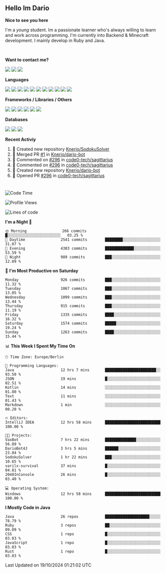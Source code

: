 <h2>Hello Im Dario</h2>

**Nice to see you here**

I'm a *young* student. Im a passionate learner who's always willing to learn and work across
programming. I'm currently into Backend & Minecraft development. I mainly develop in Ruby and Java.

<br/>

**Want to contact me?**

<a href="https://github.com/knerio"><img src="https://img.shields.io/badge/-Github-blue?style=for-the-badge&logo=github&logoColor=white"/></a> <a href="https://discord.com/users/639416958923702292"><img src="https://img.shields.io/badge/-knerio-blue?style=for-the-badge&logo=discord&logoColor=white"/></a> <a href="https://twitch.tv/dopalos_"><img src="https://img.shields.io/badge/-twitch-blue?style=for-the-badge&logo=twitch&logoColor=white"/></a>

**Languages**

<img src="https://img.shields.io/badge/-HTML-blue?style=for-the-badge&logo=html5&logoColor=white"/> <img src="https://img.shields.io/badge/-CSS-blue?style=for-the-badge&logo=CSS3&logoColor=white"/> <img src="https://img.shields.io/badge/-Javascript-blue?style=for-the-badge&logo=javascript&logoColor=white"/> <img src="https://img.shields.io/badge/-Typescript-blue?style=for-the-badge&logo=TypeScript&logoColor=white"/> <img src="https://img.shields.io/badge/-Java-blue?style=for-the-badge&logo=java&logoColor=white"/> <img src="https://img.shields.io/badge/-Kotlin-blue?style=for-the-badge&logo=kotlin&logoColor=white"/> <img src="https://img.shields.io/badge/-SQL-blue?style=for-the-badge&logo=MYSQL&logoColor=white"/> <img src="https://img.shields.io/badge/-Markdown-blue?style=for-the-badge&logo=Markdown&logoColor=white"/> <img src="https://img.shields.io/badge/-JSON-blue?style=for-the-badge&logo=JSON&logoColor=white"/> <img src="https://img.shields.io/badge/-Git-blue?style=for-the-badge&logo=Git&logoColor=white"/> <img src="https://img.shields.io/badge/-Ruby-blue?style=for-the-badge&logo=Ruby&logoColor=white"/>
<br/>

 **Frameworks / Libraries / Others**

<img src="https://img.shields.io/badge/-Bootstrap-blue?style=for-the-badge&logo=Bootstrap&logoColor=white"/> <img src="https://img.shields.io/badge/-Node.JS-blue?style=for-the-badge&logo=node.js&logoColor=white"/> <img src="https://img.shields.io/badge/-React-blue?style=for-the-badge&logo=React&logoColor=white"/> <img src="https://img.shields.io/badge/-Express-blue?style=for-the-badge&logo=Express&logoColor=white"/> <img src="https://img.shields.io/badge/-Next.Js-blue?style=for-the-badge&logo=Next.Js&logoColor=white"/> <img src="https://img.shields.io/badge/-Ruby_On_Rails-blue?style=for-the-badge&logo=ruby-on-rails&logoColor=white"/>

**Databases**

<img src="https://img.shields.io/badge/-MongoDB-blue?style=for-the-badge&logo=mongodb&logoColor=white"/> <img src="https://img.shields.io/badge/-MariaDB-blue?style=for-the-badge&logo=MariaDB&logoColor=white"/>
<img src="https://img.shields.io/badge/-PostgreSQL-blue?style=for-the-badge&logo=PostgreSQl&logoColor=white"/>

**Recent Activiy**

<!--RECENT_ACTIVITY:start-->
1. 📔 Created new repository [Knerio/SodokuSolver](https://github.com/Knerio/SodokuSolver)<br>
2. 🎉 Merged PR [#1](https://github.com/Knerio/dario-bot/pull/1) in [Knerio/dario-bot](https://github.com/Knerio/dario-bot)<br>
3. 💬 Commented on [#296](https://github.com/code0-tech/sagittarius/pull/296#discussion_r1765661689) in [code0-tech/sagittarius](https://github.com/code0-tech/sagittarius)<br>
4. 💬 Commented on [#296](https://github.com/code0-tech/sagittarius/pull/296#discussion_r1765659967) in [code0-tech/sagittarius](https://github.com/code0-tech/sagittarius)<br>
5. 📔 Created new repository [Knerio/dario-bot](https://github.com/Knerio/dario-bot)<br>
6. 💪 Opened PR [#296](https://github.com/code0-tech/sagittarius/pull/296) in [code0-tech/sagittarius](https://github.com/code0-tech/sagittarius)<br>
<!--RECENT_ACTIVITY:end-->
 
#

<!--START_SECTION:waka-->
![Code Time](http://img.shields.io/badge/Code%20Time-576%20hrs%2018%20mins-blue)

![Profile Views](http://img.shields.io/badge/Profile%20Views-0-blue)

![Lines of code](https://img.shields.io/badge/From%20Hello%20World%20I%27ve%20Written-405.4%20thousand%20lines%20of%20code-blue)

**I'm a Night 🦉** 

```text
🌞 Morning                266 commits         █░░░░░░░░░░░░░░░░░░░░░░░░   03.25 % 
🌆 Daytime                2541 commits        ████████░░░░░░░░░░░░░░░░░   31.07 % 
🌃 Evening                4383 commits        █████████████░░░░░░░░░░░░   53.59 % 
🌙 Night                  989 commits         ███░░░░░░░░░░░░░░░░░░░░░░   12.09 % 
```
📅 **I'm Most Productive on Saturday** 

```text
Monday                   926 commits         ███░░░░░░░░░░░░░░░░░░░░░░   11.32 % 
Tuesday                  1067 commits        ███░░░░░░░░░░░░░░░░░░░░░░   13.05 % 
Wednesday                1099 commits        ███░░░░░░░░░░░░░░░░░░░░░░   13.44 % 
Thursday                 915 commits         ███░░░░░░░░░░░░░░░░░░░░░░   11.19 % 
Friday                   1335 commits        ████░░░░░░░░░░░░░░░░░░░░░   16.32 % 
Saturday                 1574 commits        █████░░░░░░░░░░░░░░░░░░░░   19.24 % 
Sunday                   1263 commits        ████░░░░░░░░░░░░░░░░░░░░░   15.44 % 
```


📊 **This Week I Spent My Time On** 

```text
🕑︎ Time Zone: Europe/Berlin

💬 Programming Languages: 
Java                     12 hrs 7 mins       ███████████████████████░░   93.50 % 
JSON                     19 mins             █░░░░░░░░░░░░░░░░░░░░░░░░   02.51 % 
Kotlin                   14 mins             ░░░░░░░░░░░░░░░░░░░░░░░░░   01.80 % 
Text                     11 mins             ░░░░░░░░░░░░░░░░░░░░░░░░░   01.43 % 
Markdown                 1 min               ░░░░░░░░░░░░░░░░░░░░░░░░░   00.20 % 

🔥 Editors: 
IntelliJ IDEA            12 hrs 58 mins      █████████████████████████   100.00 % 

🐱‍💻 Projects: 
VaxBot                   7 hrs 22 mins       ██████████████░░░░░░░░░░░   56.89 % 
DarioBot4J               3 hrs 5 mins        ██████░░░░░░░░░░░░░░░░░░░   23.84 % 
SodokuSolver             1 hr 22 mins        ███░░░░░░░░░░░░░░░░░░░░░░   10.65 % 
varilx-survival          37 mins             █░░░░░░░░░░░░░░░░░░░░░░░░   04.81 % 
2048InConsole            26 mins             █░░░░░░░░░░░░░░░░░░░░░░░░   03.40 % 

💻 Operating System: 
Windows                  12 hrs 58 mins      █████████████████████████   100.00 % 
```

**I Mostly Code in Java** 

```text
Java                     26 repos            ████████████████████░░░░░   78.79 % 
Ruby                     3 repos             ██░░░░░░░░░░░░░░░░░░░░░░░   09.09 % 
CSS                      1 repo              █░░░░░░░░░░░░░░░░░░░░░░░░   03.03 % 
JavaScript               1 repo              █░░░░░░░░░░░░░░░░░░░░░░░░   03.03 % 
Rust                     1 repo              █░░░░░░░░░░░░░░░░░░░░░░░░   03.03 % 
```




 Last Updated on 19/10/2024 01:21:02 UTC
<!--END_SECTION:waka-->

